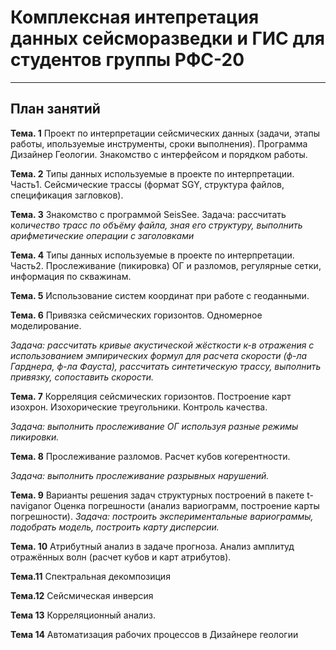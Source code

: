 # Комплексная интепретация данных сейсморазведки и ГИС для студентов группы РФС-20

***
## План занятий


**Тема. 1**  Проект по интерпретации сейсмических данных (задачи, этапы работы,
ипользуемые инструменты, сроки выполнения). Программа Дизайнер
Геологии. Знакомство с интерфейсом и порядком работы.

	


**Тема. 2** Типы данных используемые в проекте по интерпретации. Часть1.
Сейсмические трассы (формат SGY, структура файлов, спецификация
загловков).

**Тема. 3** Знакомство с программой SeisSee. 
Задача: рассчитать кол*ичество трасс
по объёму файла, зная его структуру, выполнить арифметические
операции с заголовками*

**Тема. 4** Типы данных используемые в проекте по интерпретации. Часть2.
Прослеживание (пикировка) ОГ и разломов, регулярные сетки, информация
по скважинам.

**Тема. 5** Использование систем координат при работе с геоданными.

**Тема. 6** Привязка сейсмических горизонтов. Одномерное моделирование. 

*Задача:
рассчитать кривые акустической жёсткости к-в отражения с
использованием эмпирических формул для расчета скорости (ф-ла
Гарднера, ф-ла Фауста), рассчитать синтетическую трассу, выполнить
привязку, сопоставить скорости.*

**Тема. 7** Корреляция сейсмических горизонтов. Построение карт изохрон.
Изохорические треугольники. Контроль качества. 

*Задача: выполнить
прослеживание ОГ используя разные режимы пикировки.*

**Тема. 8** Прослеживание разломов. Расчет кубов когерентности. 

*Задача: выполнить
прослеживание разрывных нарушений.*

**Тема. 9** Варианты решения задач структурных построений в пакете t-naviganor
Оценка погрешности (анализ вариограмм, построение карты погрешности).
*Задача: построить экспериментальные вариограммы, подобрать модель,
построить карту дисперсии.*

**Тема. 10** Атрибутный анализ в задаче прогноза. Анализ амплитуд отражённых волн
(расчет кубов и карт атрибутов).

**Тема.11** Спектральная декомпозиция

**Тема.12** Сейсмическая инверсия

**Тема 13** Корреляционный анализ.

**Тема 14** Автоматизация рабочих процессов в Дизайнере геологии

